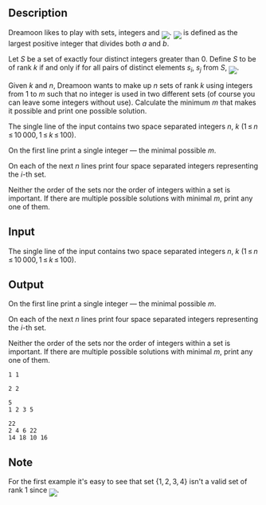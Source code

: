 ## Description

<div><p>Dreamoon likes to play with sets, integers and <img align="middle" class="tex-formula" src="file://n1yLltvu.png" style="max-width: 100.0%;max-height: 100.0%;">. <img align="middle" class="tex-formula" src="file://6Nsy1qDb.png" style="max-width: 100.0%;max-height: 100.0%;"> is defined as the largest positive integer that divides both <span class="tex-span"><i>a</i></span> and <span class="tex-span"><i>b</i></span>.</p><p>Let <span class="tex-span"><i>S</i></span> be a set of exactly four distinct integers greater than <span class="tex-span">0</span>. Define <span class="tex-span"><i>S</i></span> to be of rank <span class="tex-span"><i>k</i></span> if and only if for all pairs of distinct elements <span class="tex-span"><i>s</i><sub class="lower-index"><i>i</i></sub></span>, <span class="tex-span"><i>s</i><sub class="lower-index"><i>j</i></sub></span> from <span class="tex-span"><i>S</i></span>, <img align="middle" class="tex-formula" src="file://n5QaZ1hq.png" style="max-width: 100.0%;max-height: 100.0%;">.</p><p>Given <span class="tex-span"><i>k</i></span> and <span class="tex-span"><i>n</i></span>, Dreamoon wants to make up <span class="tex-span"><i>n</i></span> sets of rank <span class="tex-span"><i>k</i></span> using integers from <span class="tex-span">1</span> to <span class="tex-span"><i>m</i></span> such that no integer is used in two different sets (of course you can leave some integers without use). Calculate the minimum <span class="tex-span"><i>m</i></span> that makes it possible and print one possible solution.</p></div><div class="input-specification"><p>The single line of the input contains two space separated integers <span class="tex-span"><i>n</i></span>, <span class="tex-span"><i>k</i></span> (<span class="tex-span">1 ≤ <i>n</i> ≤ 10 000, 1 ≤ <i>k</i> ≤ 100</span>).</p></div><div class="output-specification"><p>On the first line print a single integer — the minimal possible <span class="tex-span"><i>m</i></span>. </p><p>On each of the next <span class="tex-span"><i>n</i></span> lines print four space separated integers representing the <span class="tex-span"><i>i</i></span>-th set.</p><p>Neither the order of the sets nor the order of integers within a set is important. If there are multiple possible solutions with minimal <span class="tex-span"><i>m</i></span>, print any one of them.</p></div>

## Input

<p>The single line of the input contains two space separated integers <span class="tex-span"><i>n</i></span>, <span class="tex-span"><i>k</i></span> (<span class="tex-span">1 ≤ <i>n</i> ≤ 10 000, 1 ≤ <i>k</i> ≤ 100</span>).</p>

## Output

<p>On the first line print a single integer — the minimal possible <span class="tex-span"><i>m</i></span>. </p><p>On each of the next <span class="tex-span"><i>n</i></span> lines print four space separated integers representing the <span class="tex-span"><i>i</i></span>-th set.</p><p>Neither the order of the sets nor the order of integers within a set is important. If there are multiple possible solutions with minimal <span class="tex-span"><i>m</i></span>, print any one of them.</p>





```input1
1 1

```




```input2
2 2

```




```output1
5
1 2 3 5

```




```output2
22
2 4 6 22
14 18 10 16

```



## Note

<p>For the first example it's easy to see that set <span class="tex-span">{1, 2, 3, 4}</span> isn't a valid set of rank 1 since <img align="middle" class="tex-formula" src="file://vfXrQpYn.png" style="max-width: 100.0%;max-height: 100.0%;">.</p>
